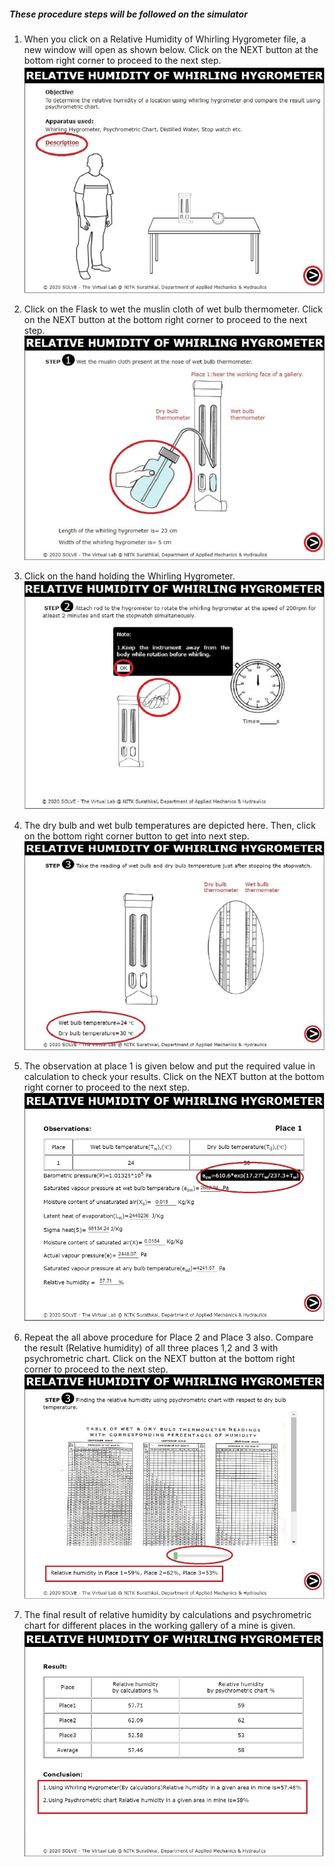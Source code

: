 ##### These procedure steps will be followed on the simulator

1. When you click on a Relative Humidity of Whirling Hygrometer file, a new window will open as shown below. Click on the NEXT button at the bottom right corner to proceed to the next step.<br>
<img src="images/w1.jpeg"><br>

2. Click on the Flask to wet the muslin cloth of wet bulb thermometer. Click on the NEXT button at the bottom right corner to proceed to the next step. <br>
<img src="images/w2.jpeg"><br>

3. Click on the hand holding the Whirling Hygrometer.<br>
<img src="images/w3.png"><br>

4. The dry bulb and wet bulb temperatures are depicted here. Then, click on the bottom right corner button to get into next step.<br>
<img src="images/w4.jpg"><br>

5. The observation at place 1 is given below and put the required value in calculation to check your results. Click on the NEXT button at the bottom right corner to proceed to the next step.<br>
<img src="images/w5.jpg"><br>

6. Repeat the all above procedure for Place 2 and Place 3 also. Compare the result (Relative humidity) of all three places 1,2 and 3 with psychrometric chart. Click on the NEXT button at the bottom right corner to proceed to the next step.<br>
<img src="images/w6.jpeg"><br>

7. The final result of relative humidity by calculations and psychrometric chart for different places in the working gallery of a mine is given.<br>
<img src="images/w7.jpeg"><br>
